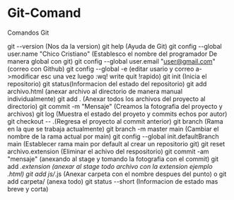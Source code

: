 # Git-Comand
Comandos Git

git --version (Nos da la version)
git help (Ayuda de Git)
git config --global user.name "Chico Cristiano" (Establesco el nombre del programador De manera global con git)
git config --global user.email "user@gmail.com" (correo con Github)
git config --global -e (editar usario y correo a->modificar esc una vez luego :wq! write quit !rapido)
git init (Inicia el repositorio)
git status(Informacion del estado del repositorio)
git add archivo.html  (anexar archivo al directorio de manera manual individualmente)
git add . (Anexar todos los archivos del proyecto al directorio)
git commit -m "Mensaje" (Creamos la fotografia del proyecto y archivos)
git log (Muestra el estado del proyeto y commits echos por autor)
git checkout -- .(Regresa el proyecto al commit anterior)
git branch (Rama en la que se trabaja actualmente)
git branch -m master main (Cambiar el nombre de la rama actual por main)
git config --global init.defaultBranch main (Establecer rama main por default al crear un repositorio git)
git reset archivo.extension (Eliminar el achivo del respositorio)
git commit -am "mensaje" (anexando al stage y tomando la fotografia con el commit)
git add *.extension (anexar al stage todo archivo con la extension ejemplo .html)
git add js/*.js (Anexar carpeta con el nombre despues del punto) o git add carpeta/ (anexa todo)
git status --short (Informacion de estado mas breve y corta)

